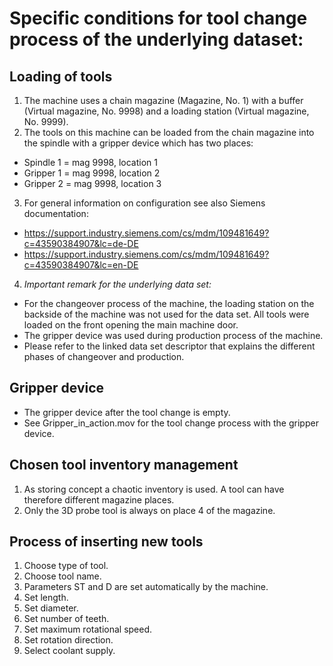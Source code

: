 # Specific conditions for tool change process of the underlying dataset:

## Loading of tools
1. The machine uses a chain magazine (Magazine, No. 1) with a buffer (Virtual magazine, No. 9998) and a loading station (Virtual magazine, No. 9999).
2. The tools on this machine can be loaded from the chain magazine into the spindle with a gripper device which has two places: 
- Spindle 1 = mag 9998, location 1
- Gripper 1 = mag 9998, location 2
- Gripper 2 = mag 9998, location 3
3. For general information on configuration see also Siemens documentation:
- https://support.industry.siemens.com/cs/mdm/109481649?c=43590384907&lc=de-DE
- https://support.industry.siemens.com/cs/mdm/109481649?c=43590384907&lc=en-DE
4. *Important remark for the underlying data set:*
- For the changeover process of the machine, the loading station on the backside of the machine was not used for the data set. All tools were loaded on the front opening the main machine door.
- The gripper device was used during production process of the machine.
- Please refer to the linked data set descriptor that explains the different phases of changeover and production.

## Gripper device
- The gripper device after the tool change is empty.
- See Gripper_in_action.mov for the tool change process with the gripper device.

## Chosen tool inventory management
1. As storing concept a chaotic inventory is used. A tool can have therefore different magazine places.
2. Only the 3D probe tool is always on place 4 of the magazine.

## Process of inserting new tools
1. Choose type of tool.
2. Choose tool name.
3. Parameters ST and D are set automatically by the machine.
4. Set length.
5. Set diameter.
6. Set number of teeth.
7. Set maximum rotational speed.
8. Set rotation direction.
9. Select coolant supply.

